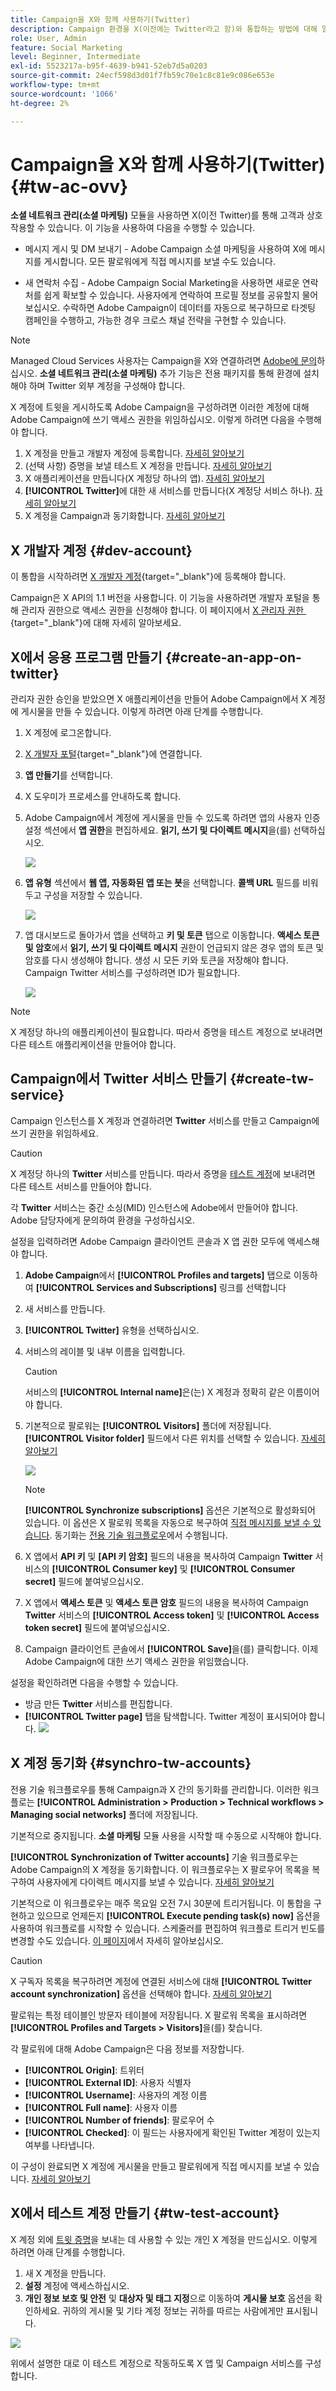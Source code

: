 ```yaml
---
title: Campaign을 X와 함께 사용하기(Twitter)
description: Campaign 환경을 X(이전에는 Twitter라고 함)와 통합하는 방법에 대해 알아봅니다
role: User, Admin
feature: Social Marketing
level: Beginner, Intermediate
exl-id: 5523217a-b95f-4639-b941-52eb7d5a0203
source-git-commit: 24ecf598d3d01f7fb59c70e1c8c81e9c086e653e
workflow-type: tm+mt
source-wordcount: '1066'
ht-degree: 2%

---
```


# Campaign을 X와 함께 사용하기(Twitter) {#tw-ac-ovv}

**소셜 네트워크 관리(소셜 마케팅)** 모듈을 사용하면 X(이전 Twitter)를 통해 고객과 상호 작용할 수 있습니다. 이 기능을 사용하여 다음을 수행할 수 있습니다.

* 메시지 게시 및 DM 보내기 - Adobe Campaign 소셜 마케팅을 사용하여 X에 메시지를 게시합니다. 모든 팔로워에게 직접 메시지를 보낼 수도 있습니다.

* 새 연락처 수집 - Adobe Campaign Social Marketing을 사용하면 새로운 연락처를 쉽게 확보할 수 있습니다. 사용자에게 연락하여 프로필 정보를 공유할지 물어보십시오. 수락하면 Adobe Campaign이 데이터를 자동으로 복구하므로 타겟팅 캠페인을 수행하고, 가능한 경우 크로스 채널 전략을 구현할 수 있습니다.


>[!NOTE]
>
>Managed Cloud Services 사용자는 Campaign을 X와 연결하려면 [Adobe에 문의](../start/campaign-faq.md#support)하십시오. **소셜 네트워크 관리(소셜 마케팅)** 추가 기능은 전용 패키지를 통해 환경에 설치해야 하며 Twitter 외부 계정을 구성해야 합니다.


X 계정에 트윗을 게시하도록 Adobe Campaign을 구성하려면 이러한 계정에 대해 Adobe Campaign에 쓰기 액세스 권한을 위임하십시오. 이렇게 하려면 다음을 수행해야 합니다.

1. X 계정을 만들고 개발자 계정에 등록합니다. [자세히 알아보기](#dev-account)
1. (선택 사항) 증명을 보낼 테스트 X 계정을 만듭니다. [자세히 알아보기](#tw-test-account)
1. X 애플리케이션을 만듭니다(X 계정당 하나의 앱). [자세히 알아보기](#create-an-app-on-twitter)
1. **[!UICONTROL Twitter]**&#x200B;에 대한 새 서비스를 만듭니다(X 계정당 서비스 하나). [자세히 알아보기](#create-tw-service)
1. X 계정을 Campaign과 동기화합니다. [자세히 알아보기](#synchro-tw-accounts)

## X 개발자 계정 {#dev-account}

이 통합을 시작하려면 [X 개발자 계정](https://developer.twitter.com){target="_blank"}에 등록해야 합니다.

Campaign은 X API의 1.1 버전을 사용합니다. 이 기능을 사용하려면 개발자 포털을 통해 관리자 권한으로 액세스 권한을 신청해야 합니다. 이 페이지에서 [X 관리자 권한 &#x200B;](https://developer.twitter.com/en/portal/products/elevated){target="_blank"}에 대해 자세히 알아보세요.

## X에서 응용 프로그램 만들기 {#create-an-app-on-twitter}

관리자 권한 승인을 받았으면 X 애플리케이션을 만들어 Adobe Campaign에서 X 계정에 게시물을 만들 수 있습니다. 이렇게 하려면 아래 단계를 수행합니다.

1. X 계정에 로그온합니다.
1. [X 개발자 포털](https://developer.twitter.com/en/apps){target="_blank"}에 연결합니다.
1. **앱 만들기**&#x200B;를 선택합니다.
1. X 도우미가 프로세스를 안내하도록 합니다.
1. Adobe Campaign에서 계정에 게시물을 만들 수 있도록 하려면 앱의 사용자 인증 설정 섹션에서 **앱 권한**&#x200B;을 편집하세요. **읽기, 쓰기 및 다이렉트 메시지**&#x200B;을(를) 선택하십시오.

   ![](assets/tw-permissions.png)

1. **앱 유형** 섹션에서 **웹 앱, 자동화된 앱 또는 봇**&#x200B;을 선택합니다. **콜백 URL** 필드를 비워 두고 구성을 저장할 수 있습니다.

   ![](assets/tw-app-type.png)

1. 앱 대시보드로 돌아가서 앱을 선택하고 **키 및 토큰** 탭으로 이동합니다. **액세스 토큰 및 암호**&#x200B;에서 **읽기, 쓰기 및 다이렉트 메시지** 권한이 언급되지 않은 경우 앱의 토큰 및 암호를 다시 생성해야 합니다. 생성 시 모든 키와 토큰을 저장해야 합니다. Campaign Twitter 서비스를 구성하려면 ID가 필요합니다.

   ![](assets/tw-permissions-check.png)


>[!NOTE]
>
>X 계정당 하나의 애플리케이션이 필요합니다. 따라서 증명을 테스트 계정으로 보내려면 다른 테스트 애플리케이션을 만들어야 합니다.
>

## Campaign에서 Twitter 서비스 만들기 {#create-tw-service}

Campaign 인스턴스를 X 계정과 연결하려면 **Twitter** 서비스를 만들고 Campaign에 쓰기 권한을 위임하세요.

>[!CAUTION]
>
>X 계정당 하나의 **Twitter** 서비스를 만듭니다. 따라서 증명을 [테스트 계정](#tw-test-account)에 보내려면 다른 테스트 서비스를 만들어야 합니다.
>
>각 **Twitter** 서비스는 중간 소싱(MID) 인스턴스에 Adobe에서 만들어야 합니다. Adobe 담당자에게 문의하여 환경을 구성하십시오.
>

설정을 입력하려면 Adobe Campaign 클라이언트 콘솔과 X 앱 권한 모두에 액세스해야 합니다.

1. **Adobe Campaign**&#x200B;에서 **[!UICONTROL Profiles and targets]** 탭으로 이동하여 **[!UICONTROL Services and Subscriptions]** 링크를 선택합니다
1. 새 서비스를 만듭니다.
1. **[!UICONTROL Twitter]** 유형을 선택하십시오.
1. 서비스의 레이블 및 내부 이름을 입력합니다.

   >[!CAUTION]
   >
   >서비스의 **[!UICONTROL Internal name]**&#x200B;은(는) X 계정과 정확히 같은 이름이어야 합니다.
   >

1. 기본적으로 팔로워는 **[!UICONTROL Visitors]** 폴더에 저장됩니다. **[!UICONTROL Visitor folder]** 필드에서 다른 위치를 선택할 수 있습니다. [자세히 알아보기](../send/twitter.md#direct-tw-messages)

   ![](assets/tw-service-in-ac.png)

   >[!NOTE]
   >
   >**[!UICONTROL Synchronize subscriptions]** 옵션은 기본적으로 활성화되어 있습니다. 이 옵션은 X 팔로워 목록을 자동으로 복구하여 [직접 메시지를 보낼 수 있습니다](../send/twitter.md#direct-tw-messages). 동기화는 [전용 기술 워크플로우](#synchro-tw-accounts)에서 수행됩니다.

1. X 앱에서 **API 키** 및 **[API 키 암호]** 필드의 내용을 복사하여 Campaign **Twitter** 서비스의 **[!UICONTROL Consumer key]** 및 **[!UICONTROL Consumer secret]** 필드에 붙여넣으십시오.

1. X 앱에서 **액세스 토큰** 및 **액세스 토큰 암호** 필드의 내용을 복사하여 Campaign **Twitter** 서비스의 **[!UICONTROL Access token]** 및 **[!UICONTROL Access token secret]** 필드에 붙여넣으십시오.

1. Campaign 클라이언트 콘솔에서 **[!UICONTROL Save]**&#x200B;을(를) 클릭합니다. 이제 Adobe Campaign에 대한 쓰기 액세스 권한을 위임했습니다.

설정을 확인하려면 다음을 수행할 수 있습니다.

* 방금 만든 **Twitter** 서비스를 편집합니다.
* **[!UICONTROL Twitter page]** 탭을 탐색합니다. Twitter 계정이 표시되어야 합니다.
  ![](assets/tw-page.png)

## X 계정 동기화 {#synchro-tw-accounts}

전용 기술 워크플로우를 통해 Campaign과 X 간의 동기화를 관리합니다. 이러한 워크플로는 **[!UICONTROL Administration > Production > Technical workflows > Managing social networks]** 폴더에 저장됩니다.

기본적으로 중지됩니다. **소셜 마케팅** 모듈 사용을 시작할 때 수동으로 시작해야 합니다.

**[!UICONTROL Synchronization of Twitter accounts]** 기술 워크플로우는 Adobe Campaign의 X 계정을 동기화합니다. 이 워크플로우는 X 팔로우어 목록을 복구하여 사용자에게 다이렉트 메시지를 보낼 수 있습니다. [자세히 알아보기](../send/twitter.md#direct-tw-messages)

기본적으로 이 워크플로우는 매주 목요일 오전 7시 30분에 트리거됩니다. 이 통합을 구현하고 있으므로 언제든지 **[!UICONTROL Execute pending task(s) now]** 옵션을 사용하여 워크플로를 시작할 수 있습니다.  스케줄러를 편집하여 워크플로 트리거 빈도를 변경할 수도 있습니다. [이 페이지](../../automation/workflow/scheduler.md)에서 자세히 알아보십시오.

>[!CAUTION]
>
>X 구독자 목록을 복구하려면 계정에 연결된 서비스에 대해 **[!UICONTROL Twitter account synchronization]** 옵션을 선택해야 합니다. [자세히 알아보기](#create-tw-service)

팔로워는 특정 테이블인 방문자 테이블에 저장됩니다. X 팔로워 목록을 표시하려면 **[!UICONTROL Profiles and Targets > Visitors]**&#x200B;을(를) 찾습니다.

각 팔로워에 대해 Adobe Campaign은 다음 정보를 저장합니다.

* **[!UICONTROL Origin]**: 트위터
* **[!UICONTROL External ID]**: 사용자 식별자
* **[!UICONTROL Username]**: 사용자의 계정 이름
* **[!UICONTROL Full name]**: 사용자 이름
* **[!UICONTROL Number of friends]**: 팔로우어 수
* **[!UICONTROL Checked]**: 이 필드는 사용자에게 확인된 Twitter 계정이 있는지 여부를 나타냅니다.

이 구성이 완료되면 X 계정에 게시물을 만들고 팔로워에게 직접 메시지를 보낼 수 있습니다. [자세히 알아보기](../send/twitter.md)

## X에서 테스트 계정 만들기 {#tw-test-account}

X 계정 외에 [트윗 증명](../send/twitter.md#send-tw-proofs)을 보내는 데 사용할 수 있는 개인 X 계정을 만드십시오. 이렇게 하려면 아래 단계를 수행합니다.

1. 새 X 계정을 만듭니다.
1. **설정** 계정에 액세스하십시오.
1. **개인 정보 보호 및 안전** 및 **대상자 및 태그 지정**&#x200B;으로 이동하여 **게시물 보호** 옵션을 확인하세요. 귀하의 게시물 및 기타 계정 정보는 귀하를 따르는 사람에게만 표시됩니다.

![](assets/do-not-localize/social_tw_test_page.png)

위에서 설명한 대로 이 테스트 계정으로 작동하도록 X 앱 및 Campaign 서비스를 구성합니다.
